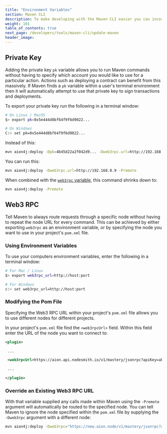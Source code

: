 ```yaml
---
title: "Environment Variables"
section: Maven CLI
description: To make developing with the Maven CLI easier you can incorporate environment variables into your workflow. The Aion plugin for Maven is configured to watch for certain variables. If it finds these variables then it skips repetitive steps in the smart contract workflow.
weight: 101
table_of_contents: true
next_page: /developers/tools/maven-cli/update-maven
header_image:
---
```


## Private Key

Adding the private key `pk` variable allows you to run Maven commands without having to specify which account you would like to use for a particular action. Actions such as deploying a contract can benefit from this massively. If Maven finds a `pk` variable within a user's terminal environment then it will automatically attempt to use that private key to sign transactions and deployments.

To export your private key run the following in a terminal window:

```bash
# On Linux / MacOS
$> export pk=0x5e444d8bf64f9f6d9022...

# On Windows
C:> set pk=0x5e444d8bf64f9f6d9022...
```

Instead of this:

```bash
mvn aion4j:deploy -Dpk=4b45d22a2f042d9... -Dweb3rpc.url=http://192.168.0.9 -Premote
```

You can run this:

```bash
mvn aion4j:deploy -Dweb3rpc.url=http://192.168.0.9 -Premote
```

When combined with the [`web3rpc` variable](#section-web3-rpc), this command shrinks down to:

```bash
mvn aion4j:deploy -Premote
```

## Web3 RPC

Tell Maven to always route requests through a specific node without having to repeat the node URL for every command. This can be achieved by either exporting `web3rpc` as an environment variable, or by specifying the node you want to use in your project's `pom.xml` file.

### Using Environment Variables

To use your computers environment variables, enter the following in a terminal window:

```bash
# For Mac / Linux
$> export web3rpc_url=http://host:port

# For Windows
c:> set web3rpc_url=http://host:port
```

### Modifying the Pom File

Specifying the Web3 RPC URL within your project's `pom.xml` file allows you to use different nodes for different projects.

In your project's `pom.xml` file find the `<web3rpcUrl>` field. Within this field enter the URL of the node you want to connect to:

```xml
<plugin>

 ...

 <web3rpcUrl>https://aion.api.nodesmith.io/v1/mastery/jsonrpc?apiKey=abcdef123456...</web3rpcUrl>

 ...

</plugin>
```

### Override an Existing Web3 RPC URL

With that variable supplied any calls made within Maven using the `-Premote` argument will automatically be routed to the specified node. You can tell Maven to ignore the node specified within the `pom.xml` file by supplying the `-Dweb3rpc` argument with a different node:

```bash
mvn aion4j:deploy -Dweb3rpc="https://new.aion.node/v1/mastery/jsonrpc?apiKey=123456abcdef..." -Premote
```
